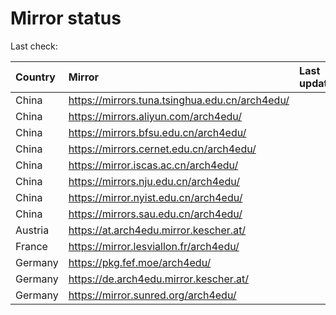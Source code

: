 <script src="./time.js"></script>
# Mirror status
Last check: <script type="text/javascript">localize(1716931120.3247895);</script>

|Country|Mirror|Last update|
|:------|:-----|:----------|
|China|https://mirrors.tuna.tsinghua.edu.cn/arch4edu/|<script type="text/javascript">localize(1716878034);</script>|
|China|https://mirrors.aliyun.com/arch4edu/|<script type="text/javascript">localize(1716878034);</script>|
|China|https://mirrors.bfsu.edu.cn/arch4edu/|<script type="text/javascript">localize(1716878034);</script>|
|China|https://mirrors.cernet.edu.cn/arch4edu/|<script type="text/javascript">localize(1716878034);</script>|
|China|https://mirror.iscas.ac.cn/arch4edu/|<script type="text/javascript">localize(1716878034);</script>|
|China|https://mirrors.nju.edu.cn/arch4edu/|<script type="text/javascript">localize(1716834735);</script>|
|China|https://mirror.nyist.edu.cn/arch4edu/|<script type="text/javascript">localize(1716878034);</script>|
|China|https://mirrors.sau.edu.cn/arch4edu/|<script type="text/javascript">localize(1716878034);</script>|
|Austria|https://at.arch4edu.mirror.kescher.at/|<script type="text/javascript">localize(1716878034);</script>|
|France|https://mirror.lesviallon.fr/arch4edu/|<script type="text/javascript">localize(1716878034);</script>|
|Germany|https://pkg.fef.moe/arch4edu/|<script type="text/javascript">localize(1716878034);</script>|
|Germany|https://de.arch4edu.mirror.kescher.at/|<script type="text/javascript">localize(1716878034);</script>|
|Germany|https://mirror.sunred.org/arch4edu/|<script type="text/javascript">localize(1716878034);</script>|

<script src="./tablefilter/tablefilter.js"></script>
<script src="./table.js"></script>